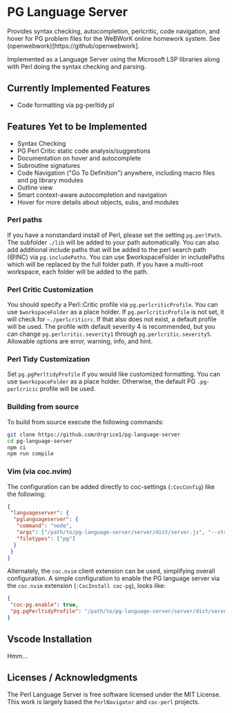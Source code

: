 # PG Language Server

Provides syntax checking, autocompletion, perlcritic, code navigation, and hover for PG problem files for the WeBWorK
online homework system. See (openwebwork)[https://github/openwebwork].

Implemented as a Language Server using the Microsoft LSP libraries along with Perl doing the syntax checking and
parsing.

## Currently Implemented Features

- Code formatting via pg-perltidy.pl

## Features Yet to be Implemented

- Syntax Checking
- PG Perl Critic static code analysis/suggestions
- Documentation on hover and autocomplete
- Subroutine signatures
- Code Navigation ("Go To Definition") anywhere, including macro files and pg library modules
- Outline view
- Smart context-aware autocompletion and navigation
- Hover for more details about objects, subs, and modules

### Perl paths

If you have a nonstandard install of Perl, please set the setting `pg.perlPath`. The subfolder `./lib` will be added to
your path automatically. You can also add additional include paths that will be added to the perl search path (@INC) via
`pg.includePaths`. You can use $workspaceFolder in includePaths which will be replaced by the full folder path. If you
have a multi-root workspace, each folder will be added to the path.

### Perl Critic Customization

You should specify a Perl::Critic profile via `pg.perlcriticProfile`. You can use `$workspaceFolder` as a place holder.
If `pg.perlcriticProfile` is not set, it will check for `~./perlcriticrc`. If that also does not exist, a default
profile will be used. The profile with default severity 4 is recommended, but you can change `pg.perlcritic.severity1`
through `pg.perlcritic.severity5`. Allowable options are error, warning, info, and hint.

### Perl Tidy Customization

Set `pg.pgPerltidyProfile` if you would like customized formatting. You can use `$workspaceFolder` as a place holder.
Otherwise, the default PG `.pg-perlcricic` profile will be used.

### Building from source

To build from source execute the following commands:

```sh
git clone https://github.com/drgrice1/pg-language-server
cd pg-language-server
npm ci
npm run compile
```

### Vim (via coc.nvim)

The configuration can be added directly to coc-settings (`:CocConfig`) like the following:

```json
{
 "languageserver": {
  "pglanguageserver": {
   "command": "node",
   "args": ["/path/to/pg-language-server/server/dist/server.js", "--stdio"],
   "filetypes": ["pg"]
  }
 }
}
```

Alternately, the `coc.nvim` client extension can be used, simplifying overall configuration. A simple configuration to
enable the PG language server via the `coc.nvim` extension (`:CocInstall coc-pg`), looks like:

```json
{
 "coc-pg.enable": true,
 "pg.pgPerltidyProfile": "/path/to/pg-language-server/server/dist/server.js"
}
```

## Vscode Installation

Hmm...

## Licenses / Acknowledgments

The Perl Language Server is free software licensed under the MIT License. This work is largely based the
`PerlNavigator` and `coc-perl` projects.
